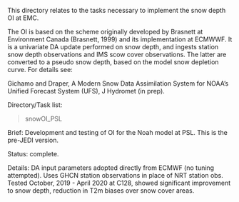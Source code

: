 This directory relates to the tasks necessary to implement the snow depth OI at EMC. 

The OI is based on the scheme originally developed by Brasnett at Environment Canada  (Brasnett, 1999) and its implementation at ECMWWF. It is a univariate DA update performed on snow depth, and ingests station snow depth observations and IMS scow cover observations. The latter are converted to a pseudo snow depth, based on the model snow depletion curve. For details see: 

Gichamo and Draper, A Modern Snow Data Assimilation System for NOAA’s Unified Forecast System (UFS), J Hydromet (in prep). 

Directory/Task list:

>snowOI_PSL

Brief: Development and testing of OI for the Noah model at PSL. This is the pre-JEDI version.

Status: complete.

Details: DA input parameters adopted directly from ECMWF (no tuning attempted).
Uses GHCN station observations in place of NRT station obs. 
Tested October, 2019 - April 2020 at C128, showed significant improvement to snow depth, reduction in T2m biases over snow cover areas.
